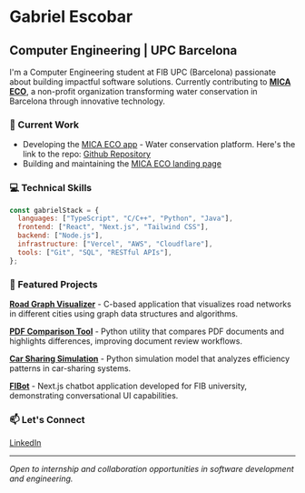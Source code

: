 # Gabriel Escobar

## Computer Engineering | UPC Barcelona

I'm a Computer Engineering student at FIB UPC (Barcelona) passionate about building impactful software solutions. Currently contributing to **[MICA ECO](https://mica.eco)**, a non-profit organization transforming water conservation in Barcelona through innovative technology.

### 🔭 Current Work

- Developing the [MICA ECO app](https://app.mica.eco) - Water conservation platform. Here's the link to the repo: [Github Repository](https:github.com/micaeco/mica-app)
- Building and maintaining the [MICA ECO landing page](https://mica.eco)

### 💻 Technical Skills

```javascript
const gabrielStack = {
  languages: ["TypeScript", "C/C++", "Python", "Java"],
  frontend: ["React", "Next.js", "Tailwind CSS"],
  backend: ["Node.js"],
  infrastructure: ["Vercel", "AWS", "Cloudflare"],
  tools: ["Git", "SQL", "RESTful APIs"],
};
```

### 🚀 Featured Projects

**[Road Graph Visualizer](https://github.com/GabrielEscobar04/road-graph-visualizer)** - C-based application that visualizes road networks in different cities using graph data structures and algorithms.

**[PDF Comparison Tool](https://github.com/GabrielEscobar04/pdf-comparison)** - Python utility that compares PDF documents and highlights differences, improving document review workflows.

**[Car Sharing Simulation](https://github.com/GabrielEscobar04/car-sharing-simulation)** - Python simulation model that analyzes efficiency patterns in car-sharing systems.

**[FIBot](https://github.com/GabrielEscobar04/fibot)** - Next.js chatbot application developed for FIB university, demonstrating conversational UI capabilities.

### 📫 Let's Connect

[LinkedIn](https://www.linkedin.com/in/gabriel-escobar-castells-8b4248268/)

---

_Open to internship and collaboration opportunities in software development and engineering._
